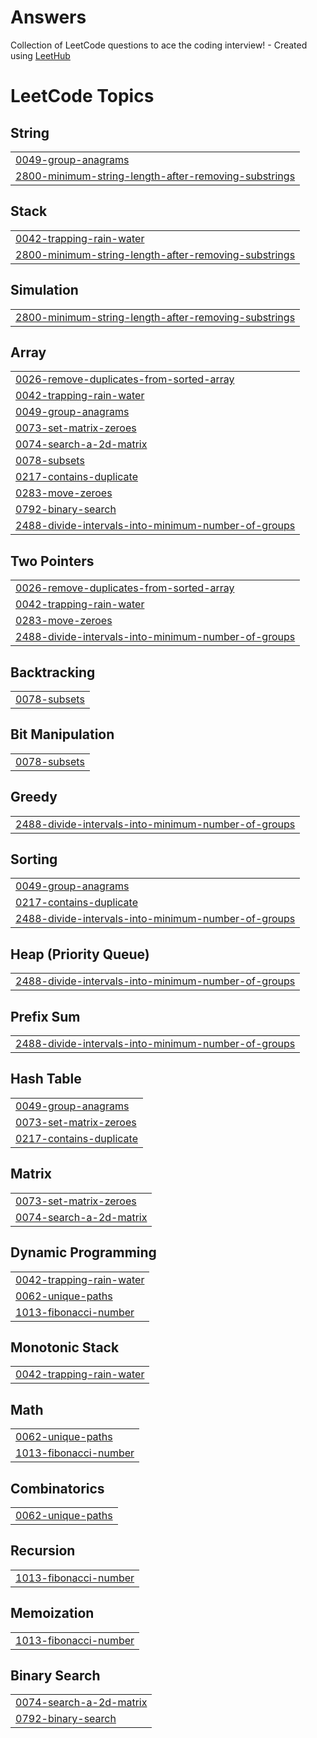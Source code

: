 # Answers
Collection of LeetCode questions to ace the coding interview! - Created using [LeetHub](https://github.com/QasimWani/LeetHub)

<!---LeetCode Topics Start-->
# LeetCode Topics
## String
|  |
| ------- |
| [0049-group-anagrams](https://github.com/Sduprey18/Answers/tree/master/0049-group-anagrams) |
| [2800-minimum-string-length-after-removing-substrings](https://github.com/Sduprey18/Answers/tree/master/2800-minimum-string-length-after-removing-substrings) |
## Stack
|  |
| ------- |
| [0042-trapping-rain-water](https://github.com/Sduprey18/Answers/tree/master/0042-trapping-rain-water) |
| [2800-minimum-string-length-after-removing-substrings](https://github.com/Sduprey18/Answers/tree/master/2800-minimum-string-length-after-removing-substrings) |
## Simulation
|  |
| ------- |
| [2800-minimum-string-length-after-removing-substrings](https://github.com/Sduprey18/Answers/tree/master/2800-minimum-string-length-after-removing-substrings) |
## Array
|  |
| ------- |
| [0026-remove-duplicates-from-sorted-array](https://github.com/Sduprey18/Answers/tree/master/0026-remove-duplicates-from-sorted-array) |
| [0042-trapping-rain-water](https://github.com/Sduprey18/Answers/tree/master/0042-trapping-rain-water) |
| [0049-group-anagrams](https://github.com/Sduprey18/Answers/tree/master/0049-group-anagrams) |
| [0073-set-matrix-zeroes](https://github.com/Sduprey18/Answers/tree/master/0073-set-matrix-zeroes) |
| [0074-search-a-2d-matrix](https://github.com/Sduprey18/Answers/tree/master/0074-search-a-2d-matrix) |
| [0078-subsets](https://github.com/Sduprey18/Answers/tree/master/0078-subsets) |
| [0217-contains-duplicate](https://github.com/Sduprey18/Answers/tree/master/0217-contains-duplicate) |
| [0283-move-zeroes](https://github.com/Sduprey18/Answers/tree/master/0283-move-zeroes) |
| [0792-binary-search](https://github.com/Sduprey18/Answers/tree/master/0792-binary-search) |
| [2488-divide-intervals-into-minimum-number-of-groups](https://github.com/Sduprey18/Answers/tree/master/2488-divide-intervals-into-minimum-number-of-groups) |
## Two Pointers
|  |
| ------- |
| [0026-remove-duplicates-from-sorted-array](https://github.com/Sduprey18/Answers/tree/master/0026-remove-duplicates-from-sorted-array) |
| [0042-trapping-rain-water](https://github.com/Sduprey18/Answers/tree/master/0042-trapping-rain-water) |
| [0283-move-zeroes](https://github.com/Sduprey18/Answers/tree/master/0283-move-zeroes) |
| [2488-divide-intervals-into-minimum-number-of-groups](https://github.com/Sduprey18/Answers/tree/master/2488-divide-intervals-into-minimum-number-of-groups) |
## Backtracking
|  |
| ------- |
| [0078-subsets](https://github.com/Sduprey18/Answers/tree/master/0078-subsets) |
## Bit Manipulation
|  |
| ------- |
| [0078-subsets](https://github.com/Sduprey18/Answers/tree/master/0078-subsets) |
## Greedy
|  |
| ------- |
| [2488-divide-intervals-into-minimum-number-of-groups](https://github.com/Sduprey18/Answers/tree/master/2488-divide-intervals-into-minimum-number-of-groups) |
## Sorting
|  |
| ------- |
| [0049-group-anagrams](https://github.com/Sduprey18/Answers/tree/master/0049-group-anagrams) |
| [0217-contains-duplicate](https://github.com/Sduprey18/Answers/tree/master/0217-contains-duplicate) |
| [2488-divide-intervals-into-minimum-number-of-groups](https://github.com/Sduprey18/Answers/tree/master/2488-divide-intervals-into-minimum-number-of-groups) |
## Heap (Priority Queue)
|  |
| ------- |
| [2488-divide-intervals-into-minimum-number-of-groups](https://github.com/Sduprey18/Answers/tree/master/2488-divide-intervals-into-minimum-number-of-groups) |
## Prefix Sum
|  |
| ------- |
| [2488-divide-intervals-into-minimum-number-of-groups](https://github.com/Sduprey18/Answers/tree/master/2488-divide-intervals-into-minimum-number-of-groups) |
## Hash Table
|  |
| ------- |
| [0049-group-anagrams](https://github.com/Sduprey18/Answers/tree/master/0049-group-anagrams) |
| [0073-set-matrix-zeroes](https://github.com/Sduprey18/Answers/tree/master/0073-set-matrix-zeroes) |
| [0217-contains-duplicate](https://github.com/Sduprey18/Answers/tree/master/0217-contains-duplicate) |
## Matrix
|  |
| ------- |
| [0073-set-matrix-zeroes](https://github.com/Sduprey18/Answers/tree/master/0073-set-matrix-zeroes) |
| [0074-search-a-2d-matrix](https://github.com/Sduprey18/Answers/tree/master/0074-search-a-2d-matrix) |
## Dynamic Programming
|  |
| ------- |
| [0042-trapping-rain-water](https://github.com/Sduprey18/Answers/tree/master/0042-trapping-rain-water) |
| [0062-unique-paths](https://github.com/Sduprey18/Answers/tree/master/0062-unique-paths) |
| [1013-fibonacci-number](https://github.com/Sduprey18/Answers/tree/master/1013-fibonacci-number) |
## Monotonic Stack
|  |
| ------- |
| [0042-trapping-rain-water](https://github.com/Sduprey18/Answers/tree/master/0042-trapping-rain-water) |
## Math
|  |
| ------- |
| [0062-unique-paths](https://github.com/Sduprey18/Answers/tree/master/0062-unique-paths) |
| [1013-fibonacci-number](https://github.com/Sduprey18/Answers/tree/master/1013-fibonacci-number) |
## Combinatorics
|  |
| ------- |
| [0062-unique-paths](https://github.com/Sduprey18/Answers/tree/master/0062-unique-paths) |
## Recursion
|  |
| ------- |
| [1013-fibonacci-number](https://github.com/Sduprey18/Answers/tree/master/1013-fibonacci-number) |
## Memoization
|  |
| ------- |
| [1013-fibonacci-number](https://github.com/Sduprey18/Answers/tree/master/1013-fibonacci-number) |
## Binary Search
|  |
| ------- |
| [0074-search-a-2d-matrix](https://github.com/Sduprey18/Answers/tree/master/0074-search-a-2d-matrix) |
| [0792-binary-search](https://github.com/Sduprey18/Answers/tree/master/0792-binary-search) |
<!---LeetCode Topics End-->
